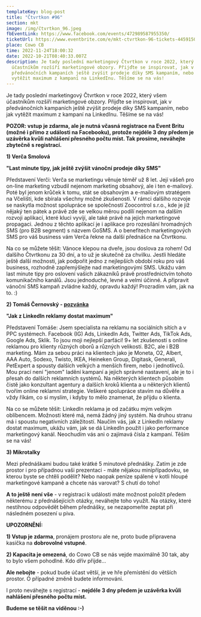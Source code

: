 ```yaml
---
templateKey: blog-post
title: "Čtvrtkon #96"
section: mkt
image: /img/čtvrtkon_96.jpeg
fbEventLink: https://www.facebook.com/events/472989587955350/
ticketUrl: https://www.eventbrite.com/e/mkt-ctvrtkon-96-tickets-445915093047
place: Cowo CB
time: 2022-11-24T18:00:32
date: 2022-10-21T08:40:33.007Z
description: Je tady poslední marketingový Čtvrtkon v roce 2022, který všem
  účastníkům rozšíří marketingové obzory. Přijďte se inspirovat, jak v
  předvánočních kampaních ještě zvýšit prodeje díky SMS kampaním, nebo jak
  vytěžit maximum z kampaní na LinkedInu. Těšíme se na vás!
---
```

Je tady poslední marketingový Čtvrtkon v roce 2022, který všem účastníkům rozšíří marketingové obzory. Přijďte se inspirovat, jak v předvánočních kampaních ještě zvýšit prodeje díky SMS kampaním, nebo jak vytěžit maximum z kampaní na LinkedInu. Těšíme se na vás!

**POZOR: vstup je zdarma, ale je nutná včasná registrace na Event Britu (možné i přímo z události na Facebooku), protože nejdéle 3 dny předem je uzávěrka kvůli nahlášení přesného počtu míst. Tak prosíme, neváhejte zbytečně s registrací.**

**1) Verča Smolová**

**"Last minute tipy, jak ještě zvýšit vánoční prodeje díky SMS"**

Představení Verči: Verča se marketingu věnuje téměř už 8 let. Její vášeň pro on-line marketing vzbudil nejenom marketing obsahový, ale i ten e-mailový. Poté byl jenom krůček k tomu, stát se obsahovým a e-mailovým stratégem na Včelišti, kde sbírala všechny možné zkušenosti. V rámci dalšího rozvoje se naskytla možnost spolupráce se společností Zoocontrol s.r.o., kde je již nějaký ten pátek a právě zde se velkou měrou podílí nejenom na dalším rozvoji aplikací, které kluci vyvíjí, ale také právě na jejich marketingové propagaci. Jednou z těchto aplikací je i aplikace pro rozesílání hromadných SMS (pro B2B segment) s názvem GoSMS. A o benefitech marketingových SMS pro váš business vám Verča řekne na další přednášce na Čtvrtkonu.

Na co se můžete těšit: Vánoce klepou na dveře, jsou doslova za rohem! Od dalšího Čtvrtkonu za 30 dní, a to už je skutečně za chvilku. Jestli hledáte ještě další možnosti, jak podpořit jedno z nejlepších období roku pro váš business, rozhodně zapřemýšlejte nad marketingovými SMS. Ukážu vám last minute tipy pro oslovení vašich zákazníků právě prostřednictvím tohoto komunikačního kanálů. Jsou jednoduché, levné a velmi účinné. A připravit vánoční SMS kampaň zvládne každý, opravdu každý! Prozradím vám, jak na to. :)

**2) Tomáš Černovský - [pozvánka](https://www.youtube.com/shorts/rwXSv-5YYgw)**

**"Jak z LinkedIn reklamy dostat maximum"**

Představení Tomáše: Jsem specialista na reklamu na sociálních sítích a v PPC systémech. Facebook (IG) Ads, LinkedIn Ads, Twitter Ads, TikTok Ads, Google Ads, Sklik. To jsou moji nejlepší parťáci! 9+ let zkušeností s online reklamou pro klienty různých oborů a různých velikostí. B2C, ale i B2B marketing. Mám za sebou práci na klientech jako je Moneta, O2, Albert, AAA Auto, Sodexo, Twisto, IKEA, Heineken Group, Digitask, Generali, PetExpert a spousty dalších velkých a menších firem, nebo i jednotlivců. Mou prací není "jenom" ladění kampaní a jejich správné nastavení, ale je to i přesah do dalších reklamních systémů. Na některých klientech působím čistě jako konzultant agentury a dalších kroků klienta a u některých klientů tvořím online reklamní strategie. Veškeré spolupráce stavím na důvěře a vždy říkám, co si myslím, i kdyby to mělo znamenat, že přijdu o klienta.

Na co se můžete těšit: LinkedIn reklama je od začátku mým velkým oblíbencem. Možnosti které má, nemá žádný jiný systém. Na druhou stranu má i spoustu negativních záležitostí. Naučím vás, jak z LinkedIn reklamy dostat maximum, ukážu vám, jak se dá LinkedIn použít i jako performance marketingový kanál. Neochudím vás ani o zajímavá čísla z kampaní. Těším se na vás!

**3) Mikrotalky**

Mezi přednáškami budou také krátké 5 minutové přednášky. Zatím je zde prostor i pro případnou vaši prezentaci - máte nějakou minipřípadovku, se kterou byste se chtěli podělit? Nebo naopak peníze spálené v kotli hloupé marketingové kampaně a chcete nás varovat? S chutí do toho!

**A to ještě není vše** - v registraci k události máte možnost položit předem některému z přednášejících otázky, neváhejte toho využít. Na otázky, které nestihnou odpovědět během přednášky, se nezapomeňte zeptat při následném posezení u piva.

**UPOZORNĚNÍ:**

**1) Vstup je zdarma**, pronájem prostoru ale ne, proto bude připravena kasička na **dobrovolné vstupné**.

**2) Kapacita je omezená**, do Cowo CB se nás vejde maximálně 30 tak, aby to bylo všem pohodlné. Kdo dřív přijde...

**Ale nebojte** - pokud bude účast větší, je ve hře přemístění do větších prostor. O případné změně budete informováni.

I proto neváhejte s registrací - **nejdéle 3 dny předem je uzávěrka kvůli nahlášení přesného počtu míst.**

**Budeme se těšit na viděnou :-)**